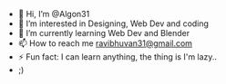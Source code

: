 - 👋 Hi, I’m @Algon31
- 👀 I’m interested in Designing, Web Dev and coding
- 🌱 I’m currently learning Web Dev and Blender
- 📫 How to reach me ravibhuvan31@gmail.com
- ⚡ Fun fact: I can learn anything, the thing is I'm lazy..
- ;)

<!---
Algon31/Algon31 is a ✨ special ✨ repository because its `README.md` (this file) appears on your GitHub profile.
You can click the Preview link to take a look at your changes.
--->
